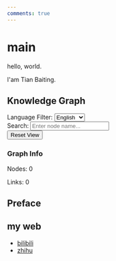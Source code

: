 ```yaml
---
comments: true
---
```


<link rel="stylesheet" href="css/graph.css">

# main

hello, world.

I'am Tian Baiting.

## Knowledge Graph

<div class="graph-container">
    <div class="graph-controls">
        <div class="control-group">
            <label for="language-filter">Language Filter:</label>
            <select id="language-filter">
                <option value="all">All</option>
                <option value="zh">Chinese</option>
                <option value="en" selected>English</option>
            </select>
        </div>
        <div class="control-group">
            <label for="search-input">Search:</label>
            <input type="text" id="search-input" placeholder="Enter node name...">
        </div>
        <div class="control-group">
            <button id="reset-zoom">Reset View</button>
        </div>
    </div>
    <div id="knowledge-graph"></div>
    <div class="graph-info">
        <div class="info-panel">
            <h3>Graph Info</h3>
            <p>Nodes: <span id="node-count">0</span></p>
            <p>Links: <span id="link-count">0</span></p>
        </div>
    </div>
</div>

<script src="https://d3js.org/d3.v7.min.js"></script>
<script src="js/graph.js"></script>
<script>
document.addEventListener('DOMContentLoaded', function() {
    // Initialize graph after page load
    if (typeof KnowledgeGraph !== 'undefined') {
        fetch('js/graph-data.json')
            .then(response => response.json())
            .then(data => {
                const graph = new KnowledgeGraph('knowledge-graph', data);
                // Default to show English content
                graph.filterByLanguage('en');
            })
            .catch(error => {
                console.error('Error loading graph data:', error);
            });
    }
});
</script>

## Preface




## my web
- [bilibili](https://space.bilibili.com/255797047)
- [zhihu](https://www.zhihu.com/people/tian-bu-ding-45-77)


